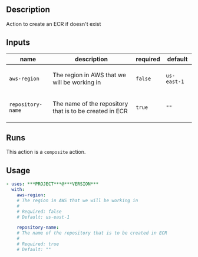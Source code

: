 ## Description

Action to create an ECR if doesn't exist

## Inputs

| name | description | required | default |
| --- | --- | --- | --- |
| `aws-region` | <p>The region in AWS that we will be working in</p> | `false` | `us-east-1` |
| `repository-name` | <p>The name of the repository that is to be created in ECR</p> | `true` | `""` |


## Runs

This action is a `composite` action.

## Usage

```yaml
- uses: ***PROJECT***@***VERSION***
  with:
    aws-region:
    # The region in AWS that we will be working in
    #
    # Required: false
    # Default: us-east-1

    repository-name:
    # The name of the repository that is to be created in ECR
    #
    # Required: true
    # Default: ""
```



